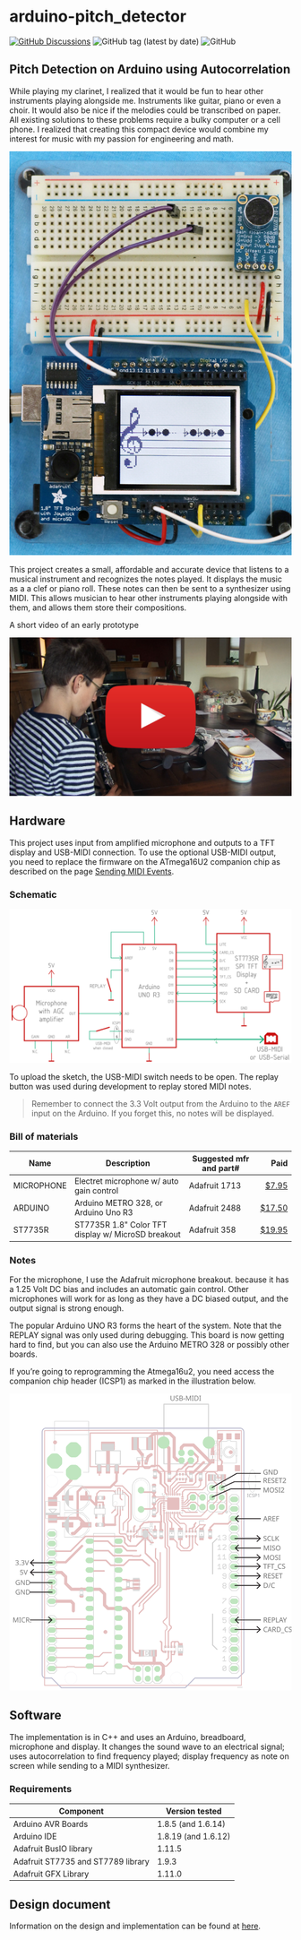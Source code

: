 # arduino-pitch_detector

[![GitHub Discussions](https://img.shields.io/github/discussions/johanvonk/Arduino_Pitch-Detector)](https://github.com/johanvonk/Arduino_Pitch-Detector/discussions)
![GitHub tag (latest by date)](https://img.shields.io/github/v/tag/johanvonk/Arduino_Pitch-Detector)
![GitHub](https://img.shields.io/github/license/johanvonk/Arduino_Pitch-Detector)

## Pitch Detection on Arduino using Autocorrelation

While playing my clarinet, I realized that it would be fun to hear other instruments playing alongside me. Instruments like guitar, piano or even a choir. It would also be nice if the melodies could be transcribed on paper. All existing solutions to these problems require a bulky computer or a cell phone. I realized that creating this compact device would combine my interest for music with my passion for engineering and math.

![Image](media/breadboard.jpg)

This project creates a small, affordable and accurate device that listens to a musical instrument and recognizes the notes played. It displays the music as a a clef or piano roll. These notes can then be sent to a synthesizer using MIDI. This allows musician to hear other instruments playing alongside with them, and allows them store their compositions.

A short video of an early prototype

[![demo_video](media/arduino.Still002.jpg)](https://www.youtube.com/watch?W_s_MojYlSE)


## Hardware

This project uses input from amplified microphone and outputs to a TFT display and USB-MIDI connection. To use the optional USB-MIDI output, you need to replace the firmware on the ATmega16U2 companion chip as described on the page [Sending MIDI Events](https://coertvonk.com/sw/arduino/pitch-detector/sending-midi-events-31581).

### Schematic

![Schematic](media/pitch-schematic-copy.svg)

To upload the sketch, the USB-MIDI switch needs to be open. The replay button was used during development to replay stored MIDI notes.

> Remember to connect the 3.3 Volt output from the Arduino to the `AREF` input on the Arduino. If you forget this, no notes will be displayed.

### Bill of materials

| Name | Description | Suggested mfr and part# | Paid |
|------|-------------|-------------------------|-----:|
| MICROPHONE | Electret microphone w/ auto gain control | Adafruit 1713 | [$7.95](https://www.adafruit.com/product/1713)
| ARDUINO    | Arduino METRO 328, or Arduino Uno R3 |  Adafruit 2488 | [$17.50](https://www.adafruit.com/product/2488)
| ST7735R | ST7735R 1.8" Color TFT display w/ MicroSD breakout | Adafruit 358 | [$19.95](https://www.adafruit.com/product/358)

### Notes

For the microphone, I use the Adafruit microphone breakout. because it has a 1.25 Volt DC bias and includes an automatic gain control. Other microphones will work for as long as they have a DC biased output, and the output signal is strong enough.

The popular Arduino UNO R3 forms the heart of the system. Note that the REPLAY signal was only used during debugging. This board is now getting hard to find, but you can also use the Arduino METRO 328 or possibly other boards.

If you’re going to reprogramming the Atmega16u2, you need access the companion chip header (ICSP1) as marked in the illustration below.

![Image](media/pitch-arduino-pins-copy.svg)

## Software

The implementation is in C++ and uses an Arduino, breadboard, microphone and display.  It changes the sound wave to an electrical signal; uses autocorrelation to find frequency played; display frequency as note on screen while sending to a MIDI synthesizer.

### Requirements

| Component | Version tested |
|-----------|----------------|
| Arduino AVR Boards | 1.8.5 (and 1.6.14)
| Arduino IDE | 1.8.19 (and 1.6.12)
| Adafruit BusIO library | 1.11.5
| Adafruit ST7735 and ST7789 library | 1.9.3
| Adafruit GFX Library | 1.11.0


## Design document

Information on the design and implementation can be found at [here](https://coertvonk.com/category/sw/arduino/pitch-detector).

